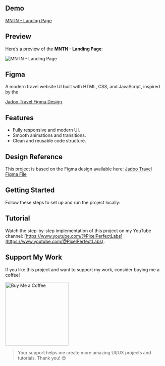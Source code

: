## Demo

[MNTN - Landing Page](https://yt-pixelperfectlabs.github.io/MNTN-Landing-Page-UI/)

## Preview

Here’s a preview of the **MNTN - Landing Page**:

![MNTN - Landing Page](./images/MNTN.png)

## Figma

A modern travel website UI built with HTML, CSS, and JavaScript, inspired by the

[Jadoo Travel Figma Design](https://www.figma.com/community/file/788675347108478517).

## Features

- Fully responsive and modern UI.
- Smooth animations and transitions.
- Clean and reusable code structure.

## Design Reference

This project is based on the Figma design available here:
[Jadoo Travel Figma File](https://www.figma.com/community/file/788675347108478517)

## Getting Started

Follow these steps to set up and run the project locally:

## Tutorial

Watch the step-by-step implementation of this project on my YouTube channel:
[https://www.youtube.com/@PixelPerfectLabs](https://www.youtube.com/@PixelPerfectLabs).

## Support My Work

If you like this project and want to support my work, consider buying me a coffee!

<a href="https://www.buymeacoffee.com/pixelperfectlabs">
  <img src="https://i.ibb.co/8sYMgd1/bmc-qr.png" alt="Buy Me a Coffee" height="200" width="200" />
</a>

> Your support helps me create more amazing UI/UX projects and tutorials. Thank you! 😊
